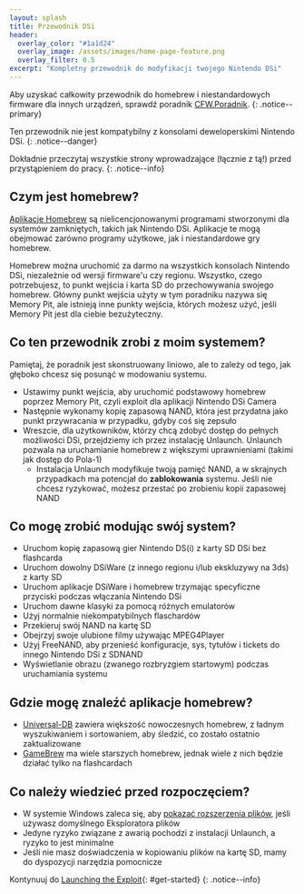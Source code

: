 ```yaml
---
layout: splash
title: Przewodnik DSi
header:
  overlay_color: "#1a1d24"
  overlay_image: /assets/images/home-page-feature.png
  overlay_filter: 0.5
excerpt: "Kompletny przewodnik do modyfikacji twojego Nintendo DSi"
---
```


Aby uzyskać całkowity przewodnik do homebrew i niestandardowych firmware dla innych urządzeń, sprawdź poradnik [CFW.Poradnik](https://cfw.guide/).
{: .notice--primary}

Ten przewodnik nie jest kompatybilny z konsolami deweloperskimi Nintendo DSi.
{: .notice--danger}

Dokładnie przeczytaj wszystkie strony wprowadzające (łącznie z tą!) przed przystąpieniem do pracy.
{: .notice--info}

## Czym jest homebrew?

[Aplikacje Homebrew](https://en.wikipedia.org/wiki/Homebrew_(video_games)) są nielicencjonowanymi programami stworzonymi dla systemów zamkniętych, takich jak Nintendo DSi. Aplikacje te mogą obejmować zarówno programy użytkowe, jak i niestandardowe gry homebrew.

Homebrew można uruchomić za darmo na wszystkich konsolach Nintendo DSi, niezależnie od wersji firmware'u czy regionu. Wszystko, czego potrzebujesz, to punkt wejścia i karta SD do przechowywania swojego homebrew. Główny punkt wejścia użyty w tym poradniku nazywa się Memory Pit, ale istnieją inne punkty wejścia, których możesz użyć, jeśli Memory Pit jest dla ciebie bezużyteczny.

## Co ten przewodnik zrobi z moim systemem?

Pamiętaj, że poradnik jest skonstruowany liniowo, ale to zależy od tego, jak głęboko chcesz się posunąć w modowaniu systemu.

- Ustawimy punkt wejścia, aby uruchomić podstawowy homebrew poprzez Memory Pit, czyli exploit dla aplikacji Nintendo DSi Camera
- Następnie wykonamy kopię zapasową NAND, która jest przydatna jako punkt przywracania w przypadku, gdyby coś się zepsuło
- Wreszcie, dla użytkowników, którzy chcą zdobyć dostęp do pełnych możliwości DSi, przejdziemy ich przez instalację Unlaunch. Unlaunch pozwala na uruchamianie homebrew z większymi uprawnieniami (takimi jak dostęp do Pola-1)
   - Instalacja Unlaunch modyfikuje twoją pamięć NAND, a w skrajnych przypadkach ma potencjał do **zablokowania** systemu. Jeśli nie chcesz ryzykować, możesz przestać po zrobieniu kopii zapasowej NAND

## Co mogę zrobić modując swój system?

- Uruchom kopię zapasową gier Nintendo DS(i) z karty SD DSi bez flashcarda
- Uruchom dowolny DSiWare (z innego regionu i/lub ekskluzywy na 3ds) z karty SD
- Uruchom aplikacje DSiWare i homebrew trzymając specyficzne przyciski podczas włączania Nintendo DSi
- Uruchom dawne klasyki za pomocą różnych emulatorów
- Użyj normalnie niekompatybilnych flaschardów
- Przekieruj swój NAND na kartę SD
- Obejrzyj swoje ulubione filmy używając MPEG4Player
- Użyj FreeNAND, aby przenieść konfiguracje, sys, tytułów i tickets do innego Nintendo DSi z SDNAND
- Wyświetlanie obrazu (zwanego rozbryzgiem startowym) podczas uruchamiania systemu

## Gdzie mogę znaleźć aplikacje homebrew?

- [Universal-DB](https://db.universal-team.net/ds) zawiera większość nowoczesnych homebrew, z ładnym wyszukiwaniem i sortowaniem, aby śledzić, co zostało ostatnio zaktualizowane
- [GameBrew](https://www.gamebrew.org/wiki/List_of_all_DS_homebrew) ma wiele starszych homebrew, jednak wiele z nich będzie działać tylko na flashcardach

## Co należy wiedzieć przed rozpoczęciem?

- W systemie Windows zaleca się, aby [pokazać rozszerzenia plików](file-extensions-%28windows%29), jeśli używasz domyślnego Eksploratora plików
- Jedyne ryzyko związane z awarią pochodzi z instalacji Unlaunch, a ryzyko to jest minimalne
- Jeśli nie masz doświadczenia w kopiowaniu plików na kartę SD, mamy do dyspozycji narzędzia pomocnicze

Kontynuuj do [Launching the Exploit](launching-the-exploit){: #get-started}
{: .notice--info}
